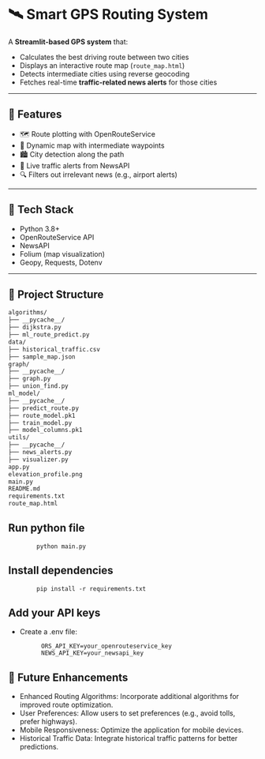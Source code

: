 # 🛰️ Smart GPS Routing System

A **Streamlit-based GPS system** that:
- Calculates the best driving route between two cities
- Displays an interactive route map (`route_map.html`)
- Detects intermediate cities using reverse geocoding
- Fetches real-time **traffic-related news alerts** for those cities

---

## 🚀 Features

- 🗺️ Route plotting with OpenRouteService
- 📍 Dynamic map with intermediate waypoints
- 🏙️ City detection along the path
- 🚦 Live traffic alerts from NewsAPI
- 🔍 Filters out irrelevant news (e.g., airport alerts)

---

## 🧰 Tech Stack

- Python 3.8+
- OpenRouteService API
- NewsAPI
- Folium (map visualization)
- Geopy, Requests, Dotenv

---

## 📁 Project Structure
```bash
algorithms/
├── __pycache__/
├── dijkstra.py
├── ml_route_predict.py
data/
├── historical_traffic.csv
├── sample_map.json
graph/
├── __pycache__/
├── graph.py
├── union_find.py
ml_model/
├── __pycache__/
├── predict_route.py
├── route_model.pk1
├── train_model.py
├── model_columns.pk1
utils/
├── __pycache__/
├── news_alerts.py
├── visualizer.py
app.py
elevation_profile.png
main.py
README.md
requirements.txt
route_map.html
```
## Run python file
            python main.py

## Install dependencies
            pip install -r requirements.txt

## Add your API keys

- Create a .env file:

            ORS_API_KEY=your_openrouteservice_key
            NEWS_API_KEY=your_newsapi_key
            
## 📌 Future Enhancements

- Enhanced Routing Algorithms: Incorporate additional algorithms for improved route optimization.
- User Preferences: Allow users to set preferences (e.g., avoid tolls, prefer highways).
- Mobile Responsiveness: Optimize the application for mobile devices.
- Historical Traffic Data: Integrate historical traffic patterns for better predictions.


